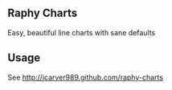 Raphy Charts
----------------
Easy, beautiful line charts with sane defaults

Usage
---------------
See http://jcarver989.github.com/raphy-charts
